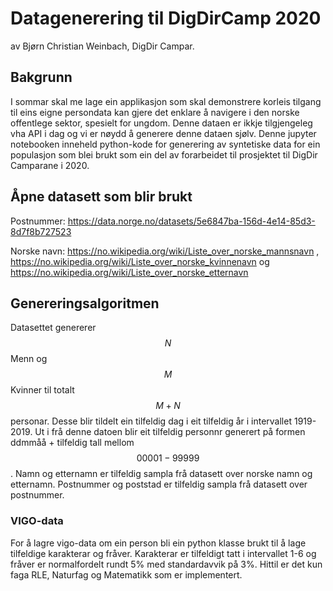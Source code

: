 # Datagenerering til DigDirCamp 2020

av Bjørn Christian Weinbach, DigDir Campar.

## Bakgrunn

I sommar skal me lage ein applikasjon som skal demonstrere korleis tilgang til eins eigne persondata kan gjere det enklare å navigere i den norske offentlege sektor, spesielt for ungdom. Denne dataen er ikkje tilgjengeleg vha API i dag og vi er nøydd å generere denne dataen sjølv. Denne jupyter notebooken inneheld python-kode for generering av syntetiske data for ein populasjon som blei brukt som ein del av forarbeidet til prosjektet til DigDir Camparane i 2020.

## Åpne datasett som blir brukt

Postnummer: https://data.norge.no/datasets/5e6847ba-156d-4e14-85d3-8d7f8b727523

Norske navn: https://no.wikipedia.org/wiki/Liste_over_norske_mannsnavn , https://no.wikipedia.org/wiki/Liste_over_norske_kvinnenavn og https://no.wikipedia.org/wiki/Liste_over_norske_etternavn

## Genereringsalgoritmen

Datasettet genererer $$N$$ Menn og $$M$$ Kvinner til totalt $$M + N$$ personar. Desse blir tildelt ein tilfeldig dag i eit tilfeldig år i intervallet 1919-2019. Ut i frå denne datoen blir eit tilfeldig personnr generert på formen ddmmåå $+$ tilfeldig tall mellom $$00001 - 99999$$. Namn og etternamn er tilfeldig sampla frå datasett over norske namn og etternamn. Postnummer og poststad er tilfeldig sampla frå datasett over postnummer.

### VIGO-data
For å lagre vigo-data om ein person bli ein python klasse brukt til å lage tilfeldige karakterar og fråver. Karakterar er tilfeldigt tatt i intervallet 1-6 og fråver er normalfordelt rundt 5% med standardavvik på 3%. Hittil er det kun faga RLE, Naturfag og Matematikk som er implementert.
